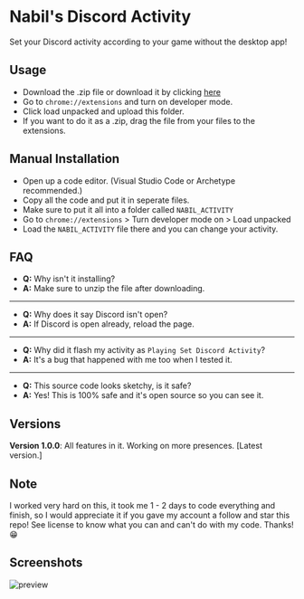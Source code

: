 # Nabil's Discord Activity
Set your Discord activity according to your game without the desktop app!

## Usage
- Download the .zip file or download it by clicking [here]()
- Go to `chrome://extensions` and turn on developer mode.
- Click load unpacked and upload this folder.
- If you want to do it as a .zip, drag the file from your files to the extensions.

## Manual Installation
- Open up a code editor. (Visual Studio Code or Archetype recommended.)
- Copy all the code and put it in seperate files.
- Make sure to put it all into a folder called `NABIL_ACTIVITY`
- Go to `chrome://extensions` > Turn developer mode on > Load unpacked
- Load the `NABIL_ACTIVITY` file there and you can change your activity.

## FAQ
- **Q:** Why isn't it installing?
- **A:** Make sure to unzip the file after downloading.
-----------
- **Q:** Why does it say Discord isn't open?
- **A:** If Discord is open already, reload the page.
-----------
- **Q:** Why did it flash my activity as `Playing Set Discord Activity`?
- **A:** It's a bug that happened with me too when I tested it.
-----------
- **Q:** This source code looks sketchy, is it safe?
- **A:** Yes! This is 100% safe and it's open source so you can see it.

## Versions
**Version 1.0.0**: All features in it. Working on more presences. [Latest version.]

## Note
I worked very hard on this, it took me 1 - 2 days to code everything and finish, so I would appreciate it if you gave my account a follow and star this repo! See license to know what you can and can't do with my code. Thanks! 😁

## Screenshots
![preview](https://cdn.discordapp.com/attachments/824365347704012856/824381548538495046/OBSCapture0.png)
